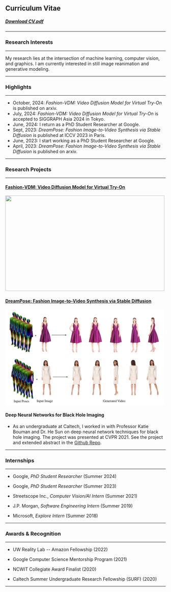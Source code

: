 ## Curriculum Vitae

##### [Download CV.pdf](/files/CV.pdf) 


---
### Research Interests

---

My research lies at the intersection of machine learning, computer vision, and graphics. I am currently interested in still image reanimation and generative modeling.

---
### Highlights
---
*  October, 2024: *Fashion-VDM: Video Diffusion Model for Virtual Try-On* is published on arxiv.
*  July, 2024: *Fashion-VDM: Video Diffusion Model for Virtual Try-On* is accepted to SIGGRAPH Asia 2024 in Tokyo.
*  June, 2024: I return as a PhD Student Researcher at Google.
*  Sept, 2023: *DreamPose: Fashion Image-to-Video Synthesis via Stable Diffusion* is published at ICCV 2023 in Paris.
*  June, 2023: I start working as a PhD Student Researcher at Google.
*  April, 2023: *DreamPose: Fashion Image-to-Video Synthesis via Stable Diffusion* is published on arxiv.

---

### Research Projects

---
#### [Fashion-VDM: Video Diffusion Model for Virtual Try-On](https://johannakarras.github.io/Fashion-VDM/)

<img src="images/twitter_demo_short.gif"  width="500" height="300">


#### [DreamPose: Fashion Image-to-Video Synthesis via Stable Diffusion](https://grail.cs.washington.edu/projects/dreampose/)

<img src="images/DreamPose.png"  width="500" height="300">

#### Deep Neural Networks for Black Hole Imaging

* As an undergraduate at Caltech, I worked in with Professor Katie Bouman and Dr. He Sun on deep neural network techniques for black hole imaging. The project was presented at CVPR 2021. See the project and extended abstract in the [Github Repo](https://github.com/johannakarras/Deep-Neural-Networks-for-Black-Hole-Imaging).

---

### Internships

---

* Google, *PhD Student Researcher* (Summer 2024)
  
* Google, *PhD Student Researcher* (Summer 2023)

* Streetscope Inc., *Computer Vision/AI Intern* (Summer 2021)

* J.P. Morgan, *Software Engineering Intern* (Summer 2019)

* Microsoft, *Explore Intern* (Summer 2018)


---
### Awards & Recognition

---

* UW Reality Lab -- Amazon Fellowship (2022)

* Google Computer Science Mentorship Program (2021)

* NCWIT Collegiate Award Finalist (2020)

* Caltech Summer Undergraduate Research Fellowship (SURF) (2020)

---
